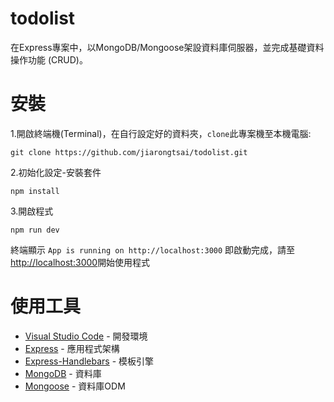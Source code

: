 # todolist

在Express專案中，以MongoDB/Mongoose架設資料庫伺服器，並完成基礎資料操作功能 (CRUD)。


# 安裝

1.開啟終端機(Terminal)，在自行設定好的資料夾，`clone`此專案機至本機電腦:

```
git clone https://github.com/jiarongtsai/todolist.git
```

2.初始化設定-安裝套件

```
npm install  
```

3.開啟程式

```
npm run dev  
```

終端顯示 `App is running on http://localhost:3000` 即啟動完成，請至[http://localhost:3000](http://localhost:3000)開始使用程式



# 使用工具

- [Visual Studio Code](https://visualstudio.microsoft.com/zh-hant/) - 開發環境
- [Express](https://www.npmjs.com/package/express) - 應用程式架構
- [Express-Handlebars](https://www.npmjs.com/package/express-handlebars) - 模板引擎
- [MongoDB](https://www.mongodb.com/) - 資料庫
- [Mongoose](https://www.npmjs.com/package/mongoose) - 資料庫ODM
